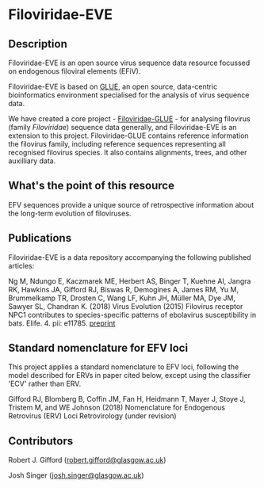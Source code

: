 # Filoviridae-EVE

## Description

Filoviridae-EVE is an open source virus sequence data resource focussed on endogenous filoviral elements (EFiV).

Filoviridae-EVE is based on [GLUE](http://tools.glue.cvr.ac.uk), an open source, data-centric bioinformatics environment specialised for the analysis of virus sequence data.

We have created a core project - [Filoviridae-GLUE](https://github.com/giffordlabcvr/Filoviridae-GLUE) - for analysing filovirus (family <i>Filoviridae</i>) sequence data generally, and Filoviridae-EVE is an extension to this project. 
Filoviridae-GLUE contains reference information the filovirus family, including reference sequences representing all recognised filovirus species. It also contains alignments, trees, and other auxilliary data.

## What's the point of this resource

EFV sequences provide a unique source of retrospective information about the long-term evolution of filoviruses.


## Publications

Filoviridae-EVE is a data repository accompanying the following published articles:

Ng M, Ndungo E, Kaczmarek ME, Herbert AS, Binger T, Kuehne AI, Jangra RK, Hawkins JA, Gifford RJ, Biswas R, Demogines A, James RM, Yu M, Brummelkamp TR, Drosten C, Wang LF, Kuhn JH, Müller MA, Dye JM, Sawyer SL, Chandran K. (2018)
Virus Evolution (2015)
Filovirus receptor NPC1 contributes to species-specific patterns of ebolavirus susceptibility in bats.
Elife. 4. pii: e11785. 
[preprint](https://elifesciences.org/articles/11785)

## Standard nomenclature for EFV loci

This project applies a standard nomenclature to EFV loci, following the model described for ERVs in paper cited below, except using the classifier 'ECV' rather than ERV.

Gifford RJ, Blomberg B, Coffin JM, Fan H, Heidmann T, Mayer J, Stoye J, Tristem M, and WE Johnson (2018) Nomenclature for Endogenous Retrovirus (ERV) Loci Retrovirology (under revision)


## Contributors

Robert J. Gifford (robert.gifford@glasgow.ac.uk)

Josh Singer (josh.singer@glasgow.ac.uk)
